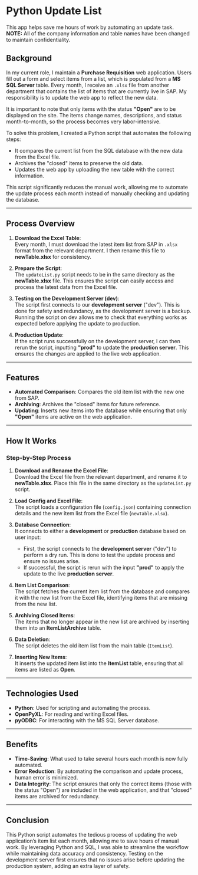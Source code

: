 # Python Update List

This app helps save me hours of work by automating an update task.  
**NOTE:** All of the company information and table names have been changed to maintain confidentiality.

## Background

In my current role, I maintain a **Purchase Requisition** web application. Users fill out a form and select items from a list, which is populated from a **MS SQL Server** table. Every month, I receive an `.xlsx` file from another department that contains the list of items that are currently live in SAP. My responsibility is to update the web app to reflect the new data.

It is important to note that only items with the status **"Open"** are to be displayed on the site. The items change names, descriptions, and status month-to-month, so the process becomes very labor-intensive.

To solve this problem, I created a Python script that automates the following steps:
- It compares the current list from the SQL database with the new data from the Excel file.
- Archives the "closed" items to preserve the old data.
- Updates the web app by uploading the new table with the correct information.

This script significantly reduces the manual work, allowing me to automate the update process each month instead of manually checking and updating the database.

---

## Process Overview

1. **Download the Excel Table**:  
   Every month, I must download the latest item list from SAP in `.xlsx` format from the relevant department. I then rename this file to **newTable.xlsx** for consistency.

2. **Prepare the Script**:  
   The `updateList.py` script needs to be in the same directory as the **newTable.xlsx** file. This ensures the script can easily access and process the latest data from the Excel file.

3. **Testing on the Development Server (dev)**:  
   The script first connects to our **development server** ("dev"). This is done for safety and redundancy, as the development server is a backup. Running the script on dev allows me to check that everything works as expected before applying the update to production.

4. **Production Update**:  
   If the script runs successfully on the development server, I can then rerun the script, inputting **"prod"** to update the **production server**. This ensures the changes are applied to the live web application.

---

## Features

- **Automated Comparison**: Compares the old item list with the new one from SAP.
- **Archiving**: Archives the "closed" items for future reference.
- **Updating**: Inserts new items into the database while ensuring that only **"Open"** items are active on the web application.

---

## How It Works

### Step-by-Step Process

1. **Download and Rename the Excel File**:  
   Download the Excel file from the relevant department, and rename it to **newTable.xlsx**. Place this file in the same directory as the `updateList.py` script.

2. **Load Config and Excel File**:  
   The script loads a configuration file (`config.json`) containing connection details and the new item list from the Excel file (`newTable.xlsx`).

3. **Database Connection**:  
   It connects to either a **development** or **production** database based on user input:
   - First, the script connects to the **development server** ("dev") to perform a dry run. This is done to test the update process and ensure no issues arise.
   - If successful, the script is rerun with the input **"prod"** to apply the update to the live **production server**.

4. **Item List Comparison**:  
   The script fetches the current item list from the database and compares it with the new list from the Excel file, identifying items that are missing from the new list.

5. **Archiving Closed Items**:  
   The items that no longer appear in the new list are archived by inserting them into an **ItemListArchive** table.

6. **Data Deletion**:  
   The script deletes the old item list from the main table (`ItemList`).

7. **Inserting New Items**:  
   It inserts the updated item list into the **ItemList** table, ensuring that all items are listed as **Open**.

---

## Technologies Used

- **Python**: Used for scripting and automating the process.
- **OpenPyXL**: For reading and writing Excel files.
- **pyODBC**: For interacting with the MS SQL Server database.

---

## Benefits

- **Time-Saving**: What used to take several hours each month is now fully automated.
- **Error Reduction**: By automating the comparison and update process, human error is minimized.
- **Data Integrity**: The script ensures that only the correct items (those with the status "Open") are included in the web application, and that "closed" items are archived for redundancy.

---

## Conclusion

This Python script automates the tedious process of updating the web application’s item list each month, allowing me to save hours of manual work. By leveraging Python and SQL, I was able to streamline the workflow while maintaining data accuracy and consistency. Testing on the development server first ensures that no issues arise before updating the production system, adding an extra layer of safety.
